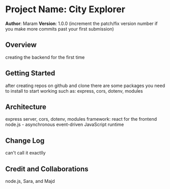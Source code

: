 # Project Name: City Explorer

**Author**: Maram
**Version**: 1.0.0 (increment the patch/fix version number if you make more commits past your first submission)

## Overview
creating the backend for the first time

## Getting Started
after creating repos on github and clone there are some packages you need to install to start working such as: express, cors, dotenv, modules

## Architecture
express server, cors, dotenv, modules
framework: react for the frontend
node.js - asynchronous event-driven JavaScript runtime

## Change Log
can't call it exactlly 

## Credit and Collaborations
node.js, Sara, and Majd